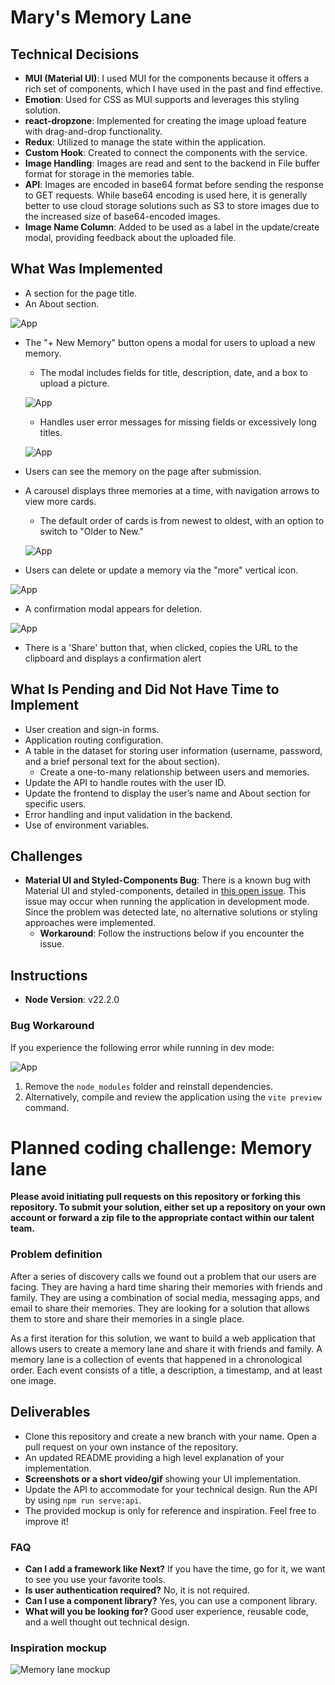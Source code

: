 # Mary's Memory Lane

## Technical Decisions

- **MUI (Material UI)**: I used MUI for the components because it offers a rich set of components, which I have used in the past and find effective.
- **Emotion**: Used for CSS as MUI supports and leverages this styling solution.
- **react-dropzone**: Implemented for creating the image upload feature with drag-and-drop functionality.
- **Redux**: Utilized to manage the state within the application.
- **Custom Hook**: Created to connect the components with the service.
- **Image Handling**: Images are read and sent to the backend in File buffer format for storage in the memories table. 
- **API**: Images are encoded in base64 format before sending the response to GET requests. While base64 encoding is used here, it is generally better to use cloud storage solutions such as S3 to store images due to the increased size of base64-encoded images.
- **Image Name Column**: Added to be used as a label in the update/create modal, providing feedback about the uploaded file.

## What Was Implemented

- A section for the page title.
- An About section.

![App](public/images/app.png)

- The "+ New Memory" button opens a modal for users to upload a new memory. 
  - The modal includes fields for title, description, date, and a box to upload a picture.

  ![App](public/images/create-update.png)

  - Handles user error messages for missing fields or excessively long titles.

  ![App](public/images/input-errors.png)

- Users can see the memory on the page after submission.

- A carousel displays three memories at a time, with navigation arrows to view more cards.
  - The default order of cards is from newest to oldest, with an option to switch to "Older to New."

  ![App](public/images/memories.png)

- Users can delete or update a memory via the "more" vertical icon.

![App](public/images/update-delete.png)

  - A confirmation modal appears for deletion.

  ![App](public/images/delete-confirmation.png)

- There is a 'Share' button that, when clicked, copies the URL to the clipboard and displays a confirmation alert


## What Is Pending and Did Not Have Time to Implement

- User creation and sign-in forms.
- Application routing configuration.
- A table in the dataset for storing user information (username, password, and a brief personal text for the about section).
  - Create a one-to-many relationship between users and memories.
- Update the API to handle routes with the user ID.
- Update the frontend to display the user’s name and About section for specific users.
- Error handling and input validation in the backend.
- Use of environment variables.

## Challenges

- **Material UI and Styled-Components Bug**: There is a known bug with Material UI and styled-components, detailed in [this open issue](https://github.com/mui/material-ui/issues/32727). This issue may occur when running the application in development mode. Since the problem was detected late, no alternative solutions or styling approaches were implemented.
  - **Workaround**: Follow the instructions below if you encounter the issue.

## Instructions

- **Node Version**: v22.2.0

### Bug Workaround

If you experience the following error while running in dev mode:

![App](public/images/bug-issue.png)

1. Remove the `node_modules` folder and reinstall dependencies.
2. Alternatively, compile and review the application using the `vite preview` command.




# Planned coding challenge: Memory lane

**Please avoid initiating pull requests on this repository or forking this repository. To submit your solution, either set up a repository on your own account or forward a zip file to the appropriate contact within our talent team.**

### Problem definition

After a series of discovery calls we found out a problem that our users are facing. They are having a hard time sharing their memories with friends and family. They are using a combination of social media, messaging apps, and email to share their memories. They are looking for a solution that allows them to store and share their memories in a single place.

As a first iteration for this solution, we want to build a web application that allows users to create a memory lane and share it with friends and family. A memory lane is a collection of events that happened in a chronological order. Each event consists of a title, a description, a timestamp, and at least one image.

## Deliverables

- Clone this repository and create a new branch with your name. Open a pull request on your own instance of the repository.
- An updated README providing a high level explanation of your implementation.
- **Screenshots or a short video/gif** showing your UI implementation.
- Update the API to accommodate for your technical design. Run the API by using `npm run serve:api`.
- The provided mockup is only for reference and inspiration. Feel free to improve it!

### FAQ

- **Can I add a framework like Next?** If you have the time, go for it, we want to see you use your favorite tools.
- **Is user authentication required?** No, it is not required.
- **Can I use a component library?** Yes, you can use a component library.
- **What will you be looking for?** Good user experience, reusable code, and a well thought out technical design.

### Inspiration mockup

![Memory lane mockup](./memory_lane.png)
